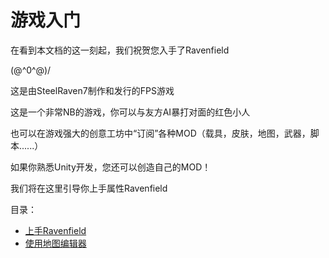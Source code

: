# 游戏入门
在看到本文档的这一刻起，我们祝贺您入手了Ravenfield

\(@^0^@)/

这是由SteelRaven7制作和发行的FPS游戏

这是一个非常NB的游戏，你可以与友方AI暴打对面的红色小人

也可以在游戏强大的创意工坊中“订阅”各种MOD（载具，皮肤，地图，武器，脚本......）

如果你熟悉Unity开发，您还可以创造自己的MOD！

我们将在这里引导你上手属性Ravenfield


目录：
- [上手Ravenfield](/cn/in-GAME/QuickStart.md)
- [使用地图编辑器](/cn/in-GAME/MapEditor.md)

